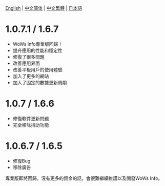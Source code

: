 [English](https://github.com/HenryQuan/WoWs-Info-Re/blob/master/log/en.md) | [中文简体](https://github.com/HenryQuan/WoWs-Info-Re/blob/master/log/zh.md) | [中文繁體](https://github.com/HenryQuan/WoWs-Info-Re/blob/master/log/zh-hant.md) | [日本語](https://github.com/HenryQuan/WoWs-Info-Re/blob/master/log/ja.md)

# 1.0.7.1 / 1.6.7
- WoWs Info專業版回歸！
- 提升應用的性能和穩定性
- 修復了很多問題
- 改善應用界面
- 改善平板用戶的使用體驗
- 加入了更多的網站
- 加入了固定的數據更新周期

# 1.0.7 / 1.6.6
- 修復軟件更新問題
- 完全移除捐助功能

# 1.0.6.7 / 1.6.5
- 修復Bug
- 移除廣告

專業版即將回歸。沒有更多的資金的話，會很難繼續維護以及開發WoWs Info。

